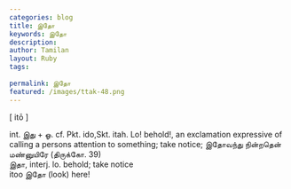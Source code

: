 ```yaml
---
categories: blog
title: இதோ
keywords: இதோ
description: 
author: Tamilan
layout: Ruby
tags: 
 
permalink: இதோ
featured: /images/ttak-48.png
---
```

  
[ itō ]  
  
int. இது + ஓ. cf. Pkt. ido,Skt. itah. Lo! behold!, an exclamation expressive of calling a persons attention to something; take notice; இதோவந்து நின்றதென் மண்னுயிரே (திருக்கோ. 39)  
இதா, interj. lo. behold; take notice  
itoo இதோ (look) here!